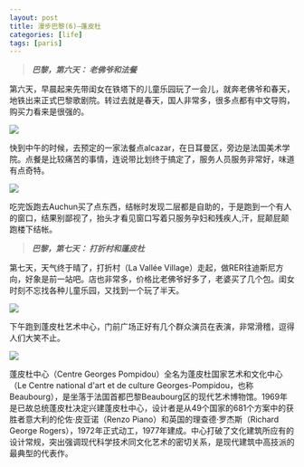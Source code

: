 ```yaml
---
layout: post
title: 漫步巴黎(6)—蓬皮杜
categories: [life]
tags: [paris]
---
```


> ***巴黎，第六天： 老佛爷和法餐***

第六天，早晨起来先带闺女在铁塔下的儿童乐园玩了一会儿，就奔老佛爷和春天，地铁出来正式巴黎歌剧院。转过去就是春天，国人非常多，很多点都有中文导购，购买力看来是很强的。

![](http://mattma2009.qiniudn.com/20140501pairs%2F6day-1.jpg)

快到中午的时候，去预定的一家法餐点alcazar，在日耳曼区，旁边是法国美术学院。点餐是比较痛苦的事情，连说带比划终于搞定了，服务人员服务非常好，味道有点奇特。

![](http://mattma2009.qiniudn.com/20140501pairs%2F6day-2.jpg)


吃完饭跑去Auchun买了点东西，结帐时发现二层都是自助的，于是跑到一个有人的窗口，结果别鄙视了，抬头才看见窗口写着只服务孕妇和残疾人,汗，屁颠屁颠跑楼下结帐。


> ***巴黎，第七天： 打折村和蓬皮杜***

第七天，天气终于晴了，打折村（La Vallée Village）走起，做RER往迪斯尼方向，好象是前一站吧。店也非常多，价格比老佛爷好多了，老婆买了几个包。闺女时刻不忘找各种儿童乐园，又找到一个玩了半天。

![](http://mattma2009.qiniudn.com/20140501pairs%2F7day-1.jpg)

下午跑到蓬皮杜艺术中心，门前广场正好有几个群众演员在表演，非常滑稽，逗得人们大笑不止。

![](http://mattma2009.qiniudn.com/20140501pairs%2F7day-2.jpg)

蓬皮杜中心（Centre Georges Pompidou）全名为蓬皮杜国家艺术和文化中心（Le Centre national d'art et de culture Georges-Pompidou，也称Beaubourg），是坐落于法国首都巴黎Beaubourg区的现代艺术博物馆。1969年是已故总统蓬皮杜决定兴建蓬皮杜中心，设计者是从49个国家的681个方案中的获胜者意大利的伦佐·皮亚诺（Renzo Piano）和英国的理查德·罗杰斯（Richard George Rogers），1972年正式动工，1977年建成。中心打破了文化建筑所应有的设计常规，突出强调现代科学技术同文化艺术的密切关系，是现代建筑中高技派的最典型的代表作。

